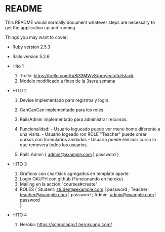 # README

This README would normally document whatever steps are necessary to get the
application up and running.

Things you may want to cover:

* Ruby version 2.5.3

* Rails version 5.2.6

* Hito 1

    1. Trello: https://trello.com/b/8i33MWyS/proyectofullstack
    2. Modelo modificado a fines de la 3sera semana


* HITO 2 

    1.  Devise implementado para registros y login.

    2.  CanCanCan implementado para los roles.

    3.  RailsAdmin implementado para administrar recursos.

    4.  Funcionalidad:  - Usuario logueado puede ver menu home diferente a una visita.
                        - Usuario logeado ron ROLE "Teacher" puede crear cursos con formularios anidados
                        - Usuario puede eliminar curso lo que  removera  todos los usuarios.
    5.  Rails Admin { admin@example.com     |       password }

* HITO 3

    1.  Gráficos con chartkick agregados en template aparte 
    2.  Login OAUTH con  github (Funcionando en heroku)
    3.  Mailing en la accion "courses#create"  
    4.  ROLES {
                Student:    student@example.com    |    password ;
                Teacher:    teacher@example.com    |    password ;
                Admin:      admin@example.com      |    password    
            }

* HITO 4

    1. Heroku: https://schoolappv1.herokuapp.com/







